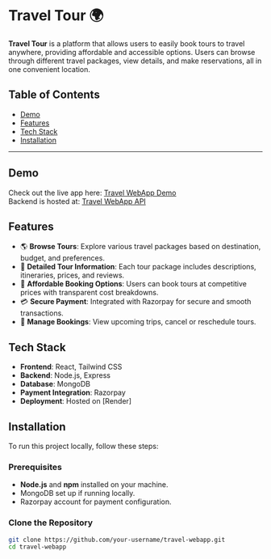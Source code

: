 # Travel Tour 🌍

**Travel Tour** is a platform that allows users to easily book tours to travel anywhere, providing affordable and accessible options. Users can browse through different travel packages, view details, and make reservations, all in one convenient location.

## Table of Contents

- [Demo](#demo)
- [Features](#features)
- [Tech Stack](#tech-stack)
- [Installation](#installation)
---

## Demo

Check out the live app here: [Travel WebApp Demo](https://traveltour-i4r3.onrender.com/)  
Backend is hosted at: [Travel WebApp API]((https://travel-tour-mlya.onrender.com))

## Features

- 🌎 **Browse Tours**: Explore various travel packages based on destination, budget, and preferences.
- 📝 **Detailed Tour Information**: Each tour package includes descriptions, itineraries, prices, and reviews.
- 💸 **Affordable Booking Options**: Users can book tours at competitive prices with transparent cost breakdowns.
- 💳 **Secure Payment**: Integrated with Razorpay for secure and smooth transactions.
- 📅 **Manage Bookings**: View upcoming trips, cancel or reschedule tours.

## Tech Stack

- **Frontend**: React, Tailwind CSS
- **Backend**: Node.js, Express
- **Database**: MongoDB
- **Payment Integration**: Razorpay
- **Deployment**: Hosted on [Render]

## Installation

To run this project locally, follow these steps:

### Prerequisites

- **Node.js** and **npm** installed on your machine.
- MongoDB set up if running locally.
- Razorpay account for payment configuration.

### Clone the Repository

```bash
git clone https://github.com/your-username/travel-webapp.git
cd travel-webapp
